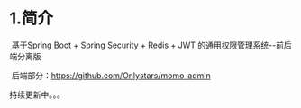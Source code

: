 # 1.简介

​	基于Spring Boot + Spring Security + Redis + JWT 的通用权限管理系统--前后端分离版



​	后端部分：https://github.com/Onlystars/momo-admin



持续更新中。。。

